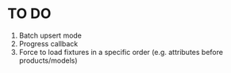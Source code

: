 # TO DO

1. Batch upsert mode
1. Progress callback
1. Force to load fixtures in a specific order (e.g. attributes before products/models)
